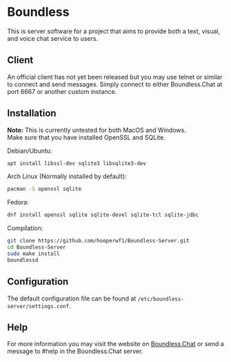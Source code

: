 # Boundless

This is server software for a project that aims to provide both a text, visual, and voice chat service to users.

## Client

An official client has not yet been released but you may use telnet or similar to connect and send messages.
Simply connect to either Boundless.Chat at port 6667 or another custom instance.

## Installation

**Note:** This is currently untested for both MacOS and Windows.  
Make sure that you have installed OpenSSL and SQLite.

Debian/Ubuntu:
```sh
apt install libssl-dev sqlite3 libsqlite3-dev
```

Arch Linux (Normally installed by default):
```sh
pacman -S openssl sqlite
```

Fedora:
```sh
dnf install openssl sqlite sqlite-devel sqlite-tcl sqlite-jdbc
```

Compilation:
```sh
git clone https://github.com/hooperwf1/Boundless-Server.git
cd Boundless-Server
sudo make install
boundlessd
```

## Configuration

The default configuration file can be found at `/etc/boundless-server/settings.conf`.

## Help

For more information you may visit the website on [Boundless.Chat](http://Boundless.Chat) or send a message to #help in the Boundless.Chat server.
